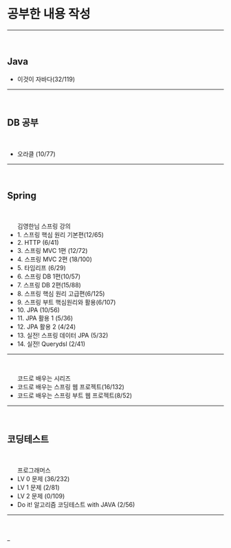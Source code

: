 <h1>공부한 내용 작성 </h1>
<hr>
<br>

<h2> Java </h2>
<ul>
 <li>이것이 자바다(32/119)</li>
</ul>
<hr>
<br>

<h2> DB 공부 </h2><br>
<ul> 
 <li> 오라클 (10/77) </li>
</ul>
<hr>
<br>

<h2> Spring </h2><br>
<ul> 김영한님 스프링 강의 
 <li> 1. 스프링 핵심 원리 기본편(12/65) </li> 
 <li> 2. HTTP (6/41)</li> 
 <li> 3. 스프링 MVC 1편 (12/72) </li>
 <li> 4. 스프링 MVC 2편 (18/100)  </li>
 <li> 5. 타임리프 (6/29) </li>
 
 <li> 6. 스프링 DB 1편(10/57) </li>
 <li> 7. 스프링 DB 2편(15/88) </li>
 <li> 8. 스프링 핵심 원리 고급편(6/125)  </li>
 <li> 9. 스프링 부트 핵심원리와 활용(6/107)  </li>
 <li> 10. JPA (10/56) </li>
 <li> 11. JPA 활용 1 (5/36) </li>
 <li> 12. JPA 활용 2 (4/24) </li>
 <li> 13. 실전! 스프링 데이터 JPA (5/32)</li>
 <li> 14. 실전! Querydsl (2/41)</li>
</ul>
<hr>
<br>
<ul> 코드로 배우는 시리즈 
    <li>코드로 배우는 스프링 웹 프로젝트(16/132)</li>
    <li>코드로 배우는 스프링 부트 웹 프로젝트(8/52)</li>
</ul>
<hr>
<br>

<h2> 코딩테스트 </h2><br>
<ul> 프로그래머스
 <li> LV 0 문제 (36/232) </li>
 <li> LV 1 문제 (2/81) </li>
 <li> LV 2 문제 (0/109) </li>
 <li> Do it! 알고리즘 코딩테스트 with JAVA (2/56)</li>
</ul>
<hr>
<br>












_
